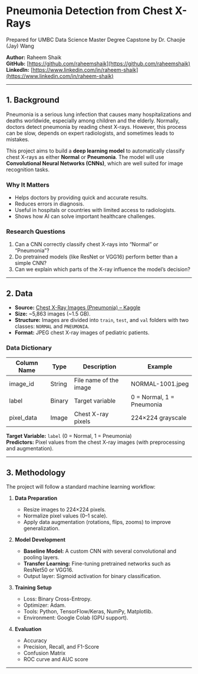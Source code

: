 # Pneumonia Detection from Chest X-Rays  
Prepared for UMBC Data Science Master Degree Capstone by Dr. Chaojie (Jay) Wang  

**Author:** Raheem Shaik  
**GitHub:** [https://github.com/raheemshaik](https://github.com/raheemshaik)  
**LinkedIn:** [https://www.linkedin.com/in/raheem-shaik](https://www.linkedin.com/in/raheem-shaik)  

---

## 1. Background  

Pneumonia is a serious lung infection that causes many hospitalizations and deaths worldwide, especially among children and the elderly. Normally, doctors detect pneumonia by reading chest X-rays. However, this process can be slow, depends on expert radiologists, and sometimes leads to mistakes.  

This project aims to build a **deep learning model** to automatically classify chest X-rays as either **Normal** or **Pneumonia**. The model will use **Convolutional Neural Networks (CNNs)**, which are well suited for image recognition tasks.  

### Why It Matters  
- Helps doctors by providing quick and accurate results.  
- Reduces errors in diagnosis.  
- Useful in hospitals or countries with limited access to radiologists.  
- Shows how AI can solve important healthcare challenges.  

### Research Questions  
1. Can a CNN correctly classify chest X-rays into “Normal” or “Pneumonia”?  
2. Do pretrained models (like ResNet or VGG16) perform better than a simple CNN?  
3. Can we explain which parts of the X-ray influence the model’s decision?  

---

## 2. Data  

- **Source:** [Chest X-Ray Images (Pneumonia) – Kaggle](https://www.kaggle.com/datasets/paultimothymooney/chest-xray-pneumonia)  
- **Size:** ~5,863 images (~1.5 GB).  
- **Structure:** Images are divided into `train`, `test`, and `val` folders with two classes: `NORMAL` and `PNEUMONIA`.  
- **Format:** JPEG chest X-ray images of pediatric patients.  

### Data Dictionary  

| Column Name | Type   | Description            | Example            |  
|-------------|--------|------------------------|--------------------|  
| image_id    | String | File name of the image | NORMAL-1001.jpeg   |  
| label       | Binary | Target variable        | 0 = Normal, 1 = Pneumonia |  
| pixel_data  | Image  | Chest X-ray pixels     | 224×224 grayscale  |  

**Target Variable:** `label` (0 = Normal, 1 = Pneumonia)  
**Predictors:** Pixel values from the chest X-ray images (with preprocessing and augmentation).  

---

## 3. Methodology  

The project will follow a standard machine learning workflow:  

1. **Data Preparation**  
   - Resize images to 224×224 pixels.  
   - Normalize pixel values (0–1 scale).  
   - Apply data augmentation (rotations, flips, zooms) to improve generalization.  

2. **Model Development**  
   - **Baseline Model:** A custom CNN with several convolutional and pooling layers.  
   - **Transfer Learning:** Fine-tuning pretrained networks such as ResNet50 or VGG16.  
   - Output layer: Sigmoid activation for binary classification.  

3. **Training Setup**  
   - Loss: Binary Cross-Entropy.  
   - Optimizer: Adam.  
   - Tools: Python, TensorFlow/Keras, NumPy, Matplotlib.  
   - Environment: Google Colab (GPU support).  

4. **Evaluation**  
   - Accuracy  
   - Precision, Recall, and F1-Score  
   - Confusion Matrix  
   - ROC curve and AUC score  

---
